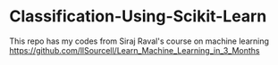 # Classification-Using-Scikit-Learn
This repo has my codes from Siraj Raval's course on machine learning
https://github.com/llSourcell/Learn_Machine_Learning_in_3_Months
